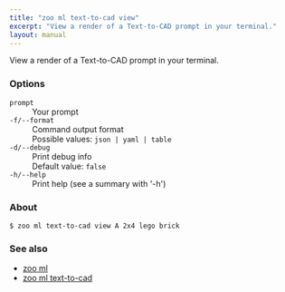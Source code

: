 ```yaml
---
title: "zoo ml text-to-cad view"
excerpt: "View a render of a Text-to-CAD prompt in your terminal."
layout: manual
---
```


View a render of a Text-to-CAD prompt in your terminal.

### Options

<dl class="flags">
   <dt><code>prompt</code></dt>
   <dd>Your prompt</dd>

   <dt><code>-f/--format</code></dt>
   <dd>Command output format<br/>Possible values: <code>json | yaml | table</code></dd>

   <dt><code>-d/--debug</code></dt>
   <dd>Print debug info<br/>Default value: <code>false</code></dd>

   <dt><code>-h/--help</code></dt>
   <dd>Print help (see a summary with '-h')</dd>
</dl>


### About

```
$ zoo ml text-to-cad view A 2x4 lego brick
```

### See also

* [zoo ml](./zoo_ml)
* [zoo ml text-to-cad](./zoo_ml_text-to-cad)